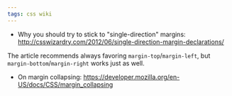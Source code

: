 ```yaml
---
tags: css wiki
---
```


-   Why you should try to stick to "single-direction" margins: <http://csswizardry.com/2012/06/single-direction-margin-declarations/>

The article recommends always favoring `margin-top`/`margin-left`, but `margin-bottom`/`margin-right` works just as well.

-   On margin collapsing: <https://developer.mozilla.org/en-US/docs/CSS/margin_collapsing>
